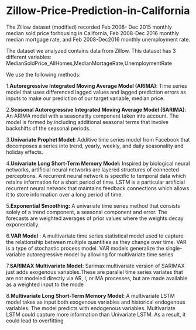 # Zillow-Price-Prediction-in-California

The Zillow dataset (modified) recorded Feb 2008- Dec 2015 monthly median sold price forhousing in California, Feb 2008-Dec 2016 monthly median mortgage rate, and Feb 2008-Dec2016 monthly unemployment rate.

The dataset we analyzed contains data from Zillow. This dataset has 3 different variables: MedianSoldPrice_AllHomes,MedianMortageRate,UnemploymentRate

We use the following methods:

1.**Autoregressive Integrated Moving Average Model (ARIMA)**: Time series model that uses differenced lagged
values and lagged prediction errors as inputs to make our prediction of our target variable, median price.

2.**Seasonal Autoregressive Integrated Moving Average Model (SARIMA)**: An ARIMA model with a
seasonality component taken into account. The model is formed by including additional seasonal terms that
involve backshifts of the seasonal periods.

3.**Univariate Prophet Model:** Additive time series model from Facebook that decomposes a series into trend,
yearly, weekly, and daily seasonality and holiday effects.

4.**Univariate Long Short-Term Memory Model:** Inspired by biological neural networks, artificial neural networks
are layered structures of connected perceptrons. A recurrent neural network is specific to temporal data which
retains information for a short period of time. LSTM is a particular artificial recurrent neural network that
maintains feedback connections which allows it to store information over a long period of time.

5.**Exponential Smoothing:** A univariate time series method that consists solely of a trend component, a seasonal
component and error. The forecasts are weighted averages of prior values where the weights decay exponentially.

6.**VAR Model** : A multivariate time series statistical model used to capture the relationship between multiple
quantities as they change over time. VAR is a type of stochastic process model. VAR models generalize the
single-variable autoregressive model by allowing for multivariate time series

7.**SARIMAX Multivariate Model:** Sarimax multivariate version of SARIMAX just adds exogenous
variables.These are parallel time series variates that are not modeled directly via AR, I, or MA processes, but are
made available as a weighted input to the mode

8.**Multivariate Long Short-Term Memory Model:** A multivariate LSTM model takes as input both exogenous
variables and historical endogenous variables. The model predicts with endogenous variables. Multivariate
LSTM could capture more information than Univariate LSTM. As a result, it could lead to overfitting
